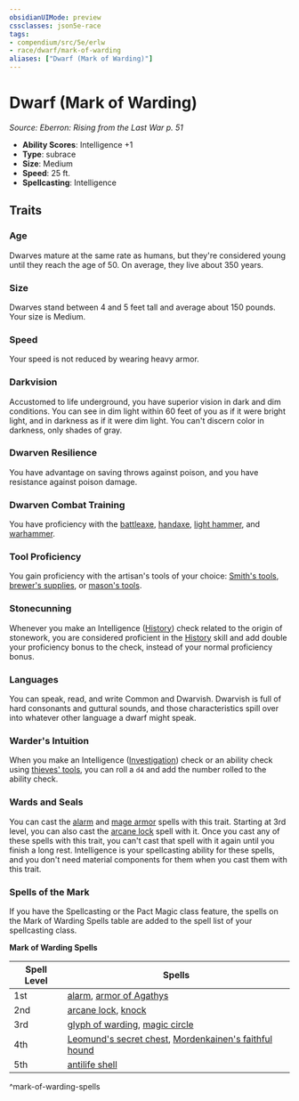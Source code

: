 ```yaml
---
obsidianUIMode: preview
cssclasses: json5e-race
tags:
- compendium/src/5e/erlw
- race/dwarf/mark-of-warding
aliases: ["Dwarf (Mark of Warding)"]
---
```

# Dwarf (Mark of Warding)
*Source: Eberron: Rising from the Last War p. 51*  

- **Ability Scores**: Intelligence +1
- **Type**: subrace
- **Size**: Medium
- **Speed**: 25 ft.
- **Spellcasting**: Intelligence

## Traits

### Age

Dwarves mature at the same rate as humans, but they're considered young until they reach the age of 50. On average, they live about 350 years.

### Size

Dwarves stand between 4 and 5 feet tall and average about 150 pounds. Your size is Medium.

### Speed

Your speed is not reduced by wearing heavy armor.

### Darkvision

Accustomed to life underground, you have superior vision in dark and dim conditions. You can see in dim light within 60 feet of you as if it were bright light, and in darkness as if it were dim light. You can't discern color in darkness, only shades of gray.

### Dwarven Resilience

You have advantage on saving throws against poison, and you have resistance against poison damage.

### Dwarven Combat Training

You have proficiency with the [battleaxe](battleaxe.md), [handaxe](handaxe.md), [light hammer](light-hammer.md), and [warhammer](warhammer.md).

### Tool Proficiency

You gain proficiency with the artisan's tools of your choice: [Smith's tools](smiths-tools.md), [brewer's supplies](brewers-supplies.md), or [mason's tools](masons-tools.md).

### Stonecunning

Whenever you make an Intelligence ([History](_skills.md#History)) check related to the origin of stonework, you are considered proficient in the [History](_skills.md#History) skill and add double your proficiency bonus to the check, instead of your normal proficiency bonus.

### Languages

You can speak, read, and write Common and Dwarvish. Dwarvish is full of hard consonants and guttural sounds, and those characteristics spill over into whatever other language a dwarf might speak.

### Warder's Intuition

When you make an Intelligence ([Investigation](_skills.md#Investigation)) check or an ability check using [thieves' tools](thieves-tools.md), you can roll a `d4` and add the number rolled to the ability check.

### Wards and Seals

You can cast the [alarm](alarm.md) and [mage armor](mage-armor.md) spells with this trait. Starting at 3rd level, you can also cast the [arcane lock](arcane-lock.md) spell with it. Once you cast any of these spells with this trait, you can't cast that spell with it again until you finish a long rest. Intelligence is your spellcasting ability for these spells, and you don't need material components for them when you cast them with this trait.

### Spells of the Mark

If you have the Spellcasting or the Pact Magic class feature, the spells on the Mark of Warding Spells table are added to the spell list of your spellcasting class.

**Mark of Warding Spells**

| Spell Level | Spells |
|-------------|--------|
| 1st | [alarm](alarm.md), [armor of Agathys](armor-of-agathys.md) |
| 2nd | [arcane lock](arcane-lock.md), [knock](knock.md) |
| 3rd | [glyph of warding](glyph-of-warding.md), [magic circle](magic-circle.md) |
| 4th | [Leomund's secret chest](leomunds-secret-chest.md), [Mordenkainen's faithful hound](mordenkainens-faithful-hound.md) |
| 5th | [antilife shell](antilife-shell.md) |
^mark-of-warding-spells